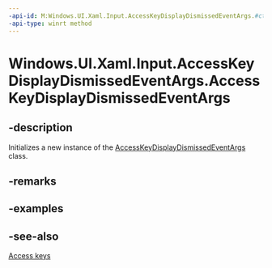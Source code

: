 ```yaml
---
-api-id: M:Windows.UI.Xaml.Input.AccessKeyDisplayDismissedEventArgs.#ctor
-api-type: winrt method
---
```


<!-- Method syntax
public AccessKeyDisplayDismissedEventArgs()
-->

# Windows.UI.Xaml.Input.AccessKeyDisplayDismissedEventArgs.AccessKeyDisplayDismissedEventArgs

## -description
Initializes a new instance of the [AccessKeyDisplayDismissedEventArgs](accesskeydisplaydismissedeventargs.md) class.


## -remarks

## -examples

## -see-also
[Access keys](/windows/uwp/design/input/access-keys)
